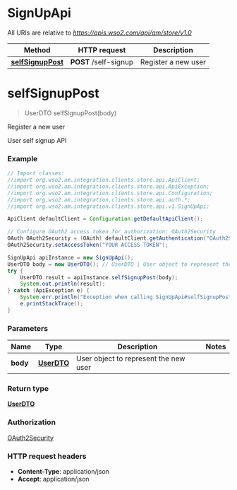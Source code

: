 # SignUpApi

All URIs are relative to *https://apis.wso2.com/api/am/store/v1.0*

Method | HTTP request | Description
------------- | ------------- | -------------
[**selfSignupPost**](SignUpApi.md#selfSignupPost) | **POST** /self-signup | Register a new user


<a name="selfSignupPost"></a>
# **selfSignupPost**
> UserDTO selfSignupPost(body)

Register a new user

User self signup API 

### Example
```java
// Import classes:
//import org.wso2.am.integration.clients.store.api.ApiClient;
//import org.wso2.am.integration.clients.store.api.ApiException;
//import org.wso2.am.integration.clients.store.api.Configuration;
//import org.wso2.am.integration.clients.store.api.auth.*;
//import org.wso2.am.integration.clients.store.api.v1.SignUpApi;

ApiClient defaultClient = Configuration.getDefaultApiClient();

// Configure OAuth2 access token for authorization: OAuth2Security
OAuth OAuth2Security = (OAuth) defaultClient.getAuthentication("OAuth2Security");
OAuth2Security.setAccessToken("YOUR ACCESS TOKEN");

SignUpApi apiInstance = new SignUpApi();
UserDTO body = new UserDTO(); // UserDTO | User object to represent the new user 
try {
    UserDTO result = apiInstance.selfSignupPost(body);
    System.out.println(result);
} catch (ApiException e) {
    System.err.println("Exception when calling SignUpApi#selfSignupPost");
    e.printStackTrace();
}
```

### Parameters

Name | Type | Description  | Notes
------------- | ------------- | ------------- | -------------
 **body** | [**UserDTO**](UserDTO.md)| User object to represent the new user  |

### Return type

[**UserDTO**](UserDTO.md)

### Authorization

[OAuth2Security](../README.md#OAuth2Security)

### HTTP request headers

 - **Content-Type**: application/json
 - **Accept**: application/json

